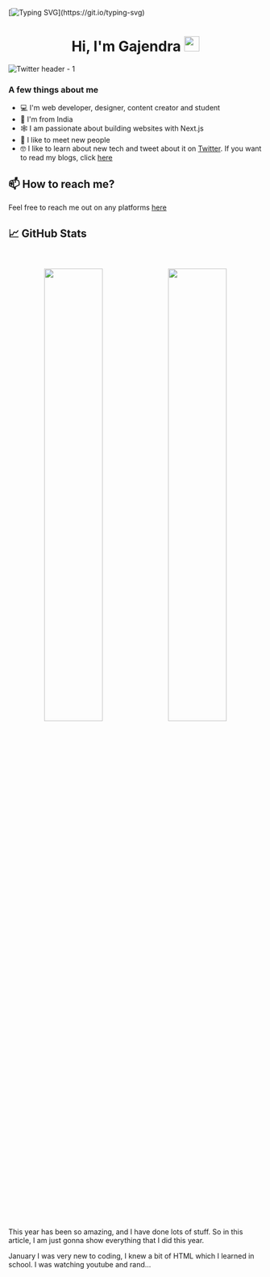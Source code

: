 [![Typing SVG](https://readme-typing-svg.herokuapp.com?size=24&width=600&lines=Welcome+To+Gajendra's+GitHub+Profile!)](https://git.io/typing-svg)

<h1 align="center">Hi, I'm Gajendra <img src="https://raw.githubusercontent.com/MartinHeinz/MartinHeinz/master/wave.gif" width="30px"></h1>

![Twitter header - 1](https://user-images.githubusercontent.com/76690419/143735787-4425d946-b829-46eb-bd97-c68b76ae2a9e.png)


### A few things about me

- 💻 I'm web developer, designer, content creator and student
- 📍 I'm from India
- 🕸️ I am passionate about building websites with Next.js
- 🤝 I like to meet new people
- 🤓 I like to learn about new tech and tweet about it on [Twitter](https://twitter.com/i_xyz_i). If you want to read my blogs, click [here](https://gajendrapalkaushik.github.io/art-integrated-activity/)

## 📫 How to reach me?

Feel free to reach me out on any platforms [here](https://twitter.com/i_xyz_i)

## 📈 GitHub Stats
<br>
<p align="center">
  <img width="48%" src="https://github-readme-stats.vercel.app/api?username=gajendrapalkaushik&show_icons=true&theme=radical" />
  <img width="48%" src="https://github-readme-streak-stats.herokuapp.com/?user=gajendrapalkaushik&theme=radical" />
</p>

<!-- ## 📰 My Latest Blog Posts -->

<!-- HASHNODE_BLOG:START -->
<!-- <p align="left">
<a href="https://blog.avneesh.tech//stop-showing-that-boring-404-page-in-your-nextjs-app" title="Stop showing that boring 404 page in your Next.js app!"><img src="https://cdn.hashnode.com/res/hashnode/image/upload/v1641049683497/ghgm7UxRz.png" alt="Stop showing that boring 404 page in your Next.js app!" width="250px" align="left" /></a>
<a href="https://blog.avneesh.tech//stop-showing-that-boring-404-page-in-your-nextjs-app" title="Stop showing that boring 404 page in your Next.js app!"><strong>Stop showing that boring 404 page in your Next.js app!</strong></a>
<br/> You might have seen some fancy 404 pages and liked it! In this article let's see how we can make one too.
Default 404 page with Next
If you go to a route that doesn't exist in your Next.js app you will see this simple 404 page-

This is okay but let'... </p> <br/> <br/>
<p align="left">
<a href="https://blog.avneesh.tech//2021-wrapped" title="2021 Wrapped"><img src="https://cdn.hashnode.com/res/hashnode/image/upload/v1640356329305/xOKx_xK0l.png" alt="2021 Wrapped" width="250px" align="left" /></a>
<a href="https://blog.avneesh.tech//2021-wrapped" title="2021 Wrapped"><strong>2021 Wrapped</strong></a> -->
<br/> This year has been so amazing, and I have done lots of stuff. So in this article, I am just gonna show everything that I did this year.

January
I was very new to coding, I knew a bit of HTML which I learned in school. I was watching youtube and rand... </p> <br/> <br/>
<!-- HASHNODE_BLOG:END -->
<!-- 
<p align="center">  
<a href="https://blog.avneesh.tech/"><img src="https://user-images.githubusercontent.com/76690419/142756081-13352f92-8482-4a86-acbb-72dc164e8746.png" alt="Read more" width="200"/></a>
</p> -->


<!-- ## Discord Status 💻 -->

<!-- <a href="https://discord.com/users/765196568051580949">
     <img src="https://lanyard.cnrad.dev/api/765196568051580949" width="400" height="200" />
</a> -->
